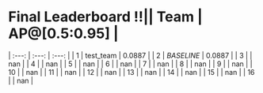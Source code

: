 # Final Leaderboard !!|| Team | AP@[0.5:0.95] |
| :---: | :---: | :---: |
| 1 | test_team | 0.0887 |
| 2 | *BASELINE* | 0.0887 |
| 3 |  | nan |
| 4 |  | nan |
| 5 |  | nan |
| 6 |  | nan |
| 7 |  | nan |
| 8 |  | nan |
| 9 |  | nan |
| 10 |  | nan |
| 11 |  | nan |
| 12 |  | nan |
| 13 |  | nan |
| 14 |  | nan |
| 15 |  | nan |
| 16 |  | nan |

